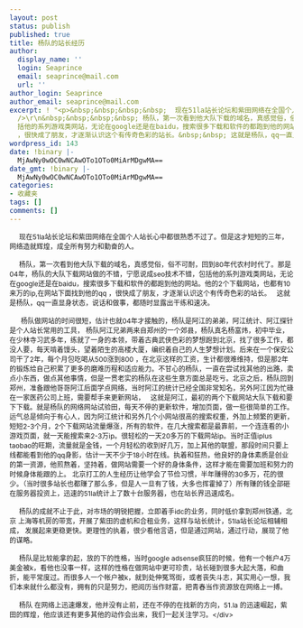 ```yaml
---
layout: post
status: publish
published: true
title: 杨队的站长经历
author:
  display_name: ''
  login: Seaprince
  email: seaprince@mail.com
  url: ''
author_login: Seaprince
author_email: seaprince@mail.com
excerpt: ! "<p>&nbsp;&nbsp;&nbsp;&nbsp;  现在51la站长论坛和紫田网络在全国个人站长心中都很熟悉不过了。但是这才短短的三年，网络造就辉煌，成全所有努力和勤奋的人。<br
  />\r\n&nbsp;&nbsp;&nbsp;&nbsp; 杨队，第一次看到他大队下载的域名，真感觉俗，俗不可耐，回到80年代农村时代了。那是04年，杨队的大队下载网站做的不错，宁愿说成seo技术不错，包
  括他的系列游戏类网站，无论在google还是在baidu，搜索很多下载和软件的都跑到他的网站。他的2个下载网站，也都有10来万的ip,在网站下面 找到他的qq
  ，很快成了朋友，才逐渐认识这个有传奇色彩的站长。&nbsp;&nbsp; 这就是杨队，qq一直显身状态，说话和做事，都随时显露出干练和速决。</p>"
wordpress_id: 143
date: !binary |-
  MjAwNy0wOC0wNCAwOTo1OTo0MiArMDgwMA==
date_gmt: !binary |-
  MjAwNy0wOC0wNCAwOTo1OTo0MiArMDgwMA==
categories:
- 收藏夹
tags: []
comments: []
---
```

<div style="font-size: 12px;" id="blogContent">&nbsp;&nbsp;&nbsp;&nbsp;  现在51la站长论坛和紫田网络在全国个人站长心中都很熟悉不过了。但是这才短短的三年，网络造就辉煌，成全所有努力和勤奋的人。<br &#47;><br />
&nbsp;&nbsp;&nbsp;&nbsp;  杨队，第一次看到他大队下载的域名，真感觉俗，俗不可耐，回到80年代农村时代了。那是04年，杨队的大队下载网站做的不错，宁愿说成seo技术不错，包括他的系列游戏类网站，无论在google还是在baidu，搜索很多下载和软件的都跑到他的网站。他的2个下载网站，也都有10来万的ip,在网站下面找到他的qq  ，很快成了朋友，才逐渐认识这个有传奇色彩的站长。&nbsp;&nbsp; 这就是杨队，qq一直显身状态，说话和做事，都随时显露出干练和速决。<br &#47;><br />
&nbsp;&nbsp;&nbsp;&nbsp;&nbsp;  杨队做网站的时间很短，估计也就04年才接触的，杨队是阿江的弟弟，阿江统计、阿江探针是个人站长常用的工具，  杨队阿江兄弟两来自郑州的一个郊县，杨队真名杨富炜，初中毕业，在少林寺习武多年，练就了一身的本领，带着古典武侠色彩的梦想跑到北京，找了很多工作，都没人要，每天啃着馒头，望着陌生的高楼大厦，编织着自己的人生梦想计划。后来在一个保安公司干了2年，每个月包吃喝从500涨到800  ，在北京这样的工资，生计都很难维持，但是那2年的锻炼给自己积累了更多的磨难历程和适应能力。不甘心的杨队，一直在尝试找其他的出路，卖点小东西，做点其他事情，但是一贯老实的杨队在这些生意方面总是吃亏。北京之后，杨队回到郑州，准备跟他哥哥阿江后面学点网络，当时阿江的统计已经全国非常知名，另外阿江因为忙碌在一家医药公司上班，需要帮手来更新网站，&nbsp;&nbsp;  这就是阿江，最初的两个下载网站大队下载和要下下载。就是杨队的网络网站试验田，每天不停的更新软件，增加页面，做一些很简单的工作。运气总是倾向于有心人，因为阿江统计和另外几个小网站很高的搜索权重，外加上频繁的更新，短短2-3个月，2个下载网站流量爆涨，所有的软件，在几大搜索都是最靠前，一个连连看的小游戏页面，就一天能搜索来2-3万ip。很轻松的一天20多万的下载网站ip。当时正值iplus  taobao的旺期，流量就是金钱，一个月轻松的收到好几万，加上其他的联盟，那段时间只要上线都能看到他的qq身影，估计一天不少于18小时在线。执着和狂热，他良好的身体素质是创业的第一资源，他煎熬着，坚持着，做网站需要一个好的身体条件，这样才能在需要加班和努力的时候身体能跟的上。  北京打工的人生经历让他学会了节俭习惯，半年赚得的30多万，花的很少。（当时很多站长也都赚了那么多，但是人一旦有了钱，大多也挥霍掉了）所有赚的钱全部砸在服务器投资上，迅速的51la统计上了数十台服务器，也在站长界迅速成名。  <br &#47;><br />
&nbsp;&nbsp;&nbsp;&nbsp; 杨队的成就不止于此，对市场的明锐把握，立即着手idc的业务，同时低价拿到郑州铁通，北京  上海等机房的带宽，开展了紫田的虚机和合租业务，这样与站长统计，51la站长论坛相辅相成，  发展起来更稳更快。更理性的执着，很少看他言语，但是通过网站，通过行动，展现了他的谋略。<br &#47;><br />
&nbsp;&nbsp;&nbsp;&nbsp; 杨队是比较能拿的起，放的下的性格，当时google  adsense疯狂的时候，他有一个帐户4万美金被k，看他也没事一样，这样的性格在做网站中更可珍贵，站长碰到很多大起大落，和曲折，能平常度过。而很多人一个帐户被k，就到处伸冤骂街，或者丧失斗志，其实用心一想，我们本来就什么都没有，拥有的只是努力，把阅历当作财富，把青春当作资源放在网络上一搏。<br &#47;><br />
&nbsp;&nbsp;&nbsp;&nbsp;  杨队 在网络上迅速爆发，他并没有止前，还在不停的在找新的方向，51.la 的迅速崛起，紫田的辉煌，他应该还有更多其他的动作会出来，我们一起关注学习。<&#47;div></p>
